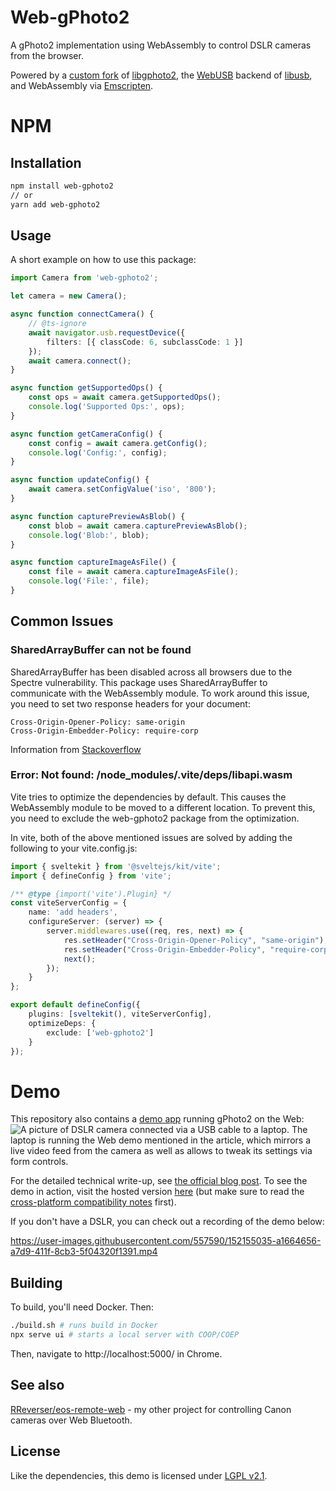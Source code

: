 # Web-gPhoto2
A gPhoto2 implementation using WebAssembly to control DSLR cameras from the browser.

Powered by a [custom fork](https://github.com/RReverser/libgphoto2) of [libgphoto2](https://github.com/gphoto/libgphoto2), the [WebUSB](https://github.com/WICG/webusb) backend of [libusb](https://github.com/libusb/libusb), and WebAssembly via [Emscripten](https://emscripten.org/).

# NPM
## Installation
```bash
npm install web-gphoto2
// or
yarn add web-gphoto2
```

## Usage

A short example on how to use this package:
```ts
import Camera from 'web-gphoto2';

let camera = new Camera();

async function connectCamera() {
    // @ts-ignore
    await navigator.usb.requestDevice({
        filters: [{ classCode: 6, subclassCode: 1 }]
    });
    await camera.connect();
}

async function getSupportedOps() {
    const ops = await camera.getSupportedOps();
    console.log('Supported Ops:', ops);
}

async function getCameraConfig() {
    const config = await camera.getConfig();
    console.log('Config:', config);
}

async function updateConfig() {
    await camera.setConfigValue('iso', '800');
}

async function capturePreviewAsBlob() {
    const blob = await camera.capturePreviewAsBlob();
    console.log('Blob:', blob);
}

async function captureImageAsFile() {
    const file = await camera.captureImageAsFile();
    console.log('File:', file);
}
```

## Common Issues
### SharedArrayBuffer can not be found 
SharedArrayBuffer has been disabled across all browsers due to the Spectre vulnerability. This package uses SharedArrayBuffer to communicate with the WebAssembly module. To work around this issue, you need to set two response headers for your document:
```
Cross-Origin-Opener-Policy: same-origin
Cross-Origin-Embedder-Policy: require-corp
```

Information from [Stackoverflow](https://stackoverflow.com/questions/64650119/react-error-sharedarraybuffer-is-not-defined-in-firefox)

### Error: Not found: /node_modules/.vite/deps/libapi.wasm
Vite tries to optimize the dependencies by default. This causes the WebAssembly module to be moved to a different location. To prevent this, you need to exclude the web-gphoto2 package from the optimization.

In vite, both of the above mentioned issues are solved by adding the following to your vite.config.js:
```ts
import { sveltekit } from '@sveltejs/kit/vite';
import { defineConfig } from 'vite';

/** @type {import('vite').Plugin} */
const viteServerConfig = {
	name: 'add headers',
	configureServer: (server) => {
		server.middlewares.use((req, res, next) => {
			res.setHeader("Cross-Origin-Opener-Policy", "same-origin");
			res.setHeader("Cross-Origin-Embedder-Policy", "require-corp");
			next();
		});
	}
};

export default defineConfig({
	plugins: [sveltekit(), viteServerConfig],
	optimizeDeps: {
		exclude: ['web-gphoto2']
	}
});
```


# Demo
This repository also contains a [demo app](https://web.dev/porting-libusb-to-webusb/) running gPhoto2 on the Web:
![A picture of DSLR camera connected via a USB cable to a laptop. The laptop is running the Web demo mentioned in the article, which mirrors a live video feed from the camera as well as allows to tweak its settings via form controls.](https://web-dev.imgix.net/image/9oK23mr86lhFOwKaoYZ4EySNFp02/MR4YGRvl0Z9AWT6vv3sQ.jpg?auto=format&w=1600)

For the detailed technical write-up, see [the official blog post](https://web.dev/porting-libusb-to-webusb/). To see the demo in action, visit the hosted version [here](https://web-gphoto2.rreverser.com/) (but make sure to read the [cross-platform compatibility notes](https://web.dev/porting-libusb-to-webusb/#important-cross-platform-compatibility-notes) first).

If you don't have a DSLR, you can check out a recording of the demo below:

https://user-images.githubusercontent.com/557590/152155035-a1664656-a7d9-411f-8cb3-5f04320f1391.mp4

## Building

To build, you'll need Docker. Then:

```bash
./build.sh # runs build in Docker
npx serve ui # starts a local server with COOP/COEP
```

Then, navigate to http://localhost:5000/ in Chrome.

## See also

[RReverser/eos-remote-web](https://github.com/RReverser/eos-remote-web) - my other project for controlling Canon cameras over Web Bluetooth.

## License

Like the dependencies, this demo is licensed under [LGPL v2.1](https://github.com/GoogleChromeLabs/web-gphoto2/blob/main/LICENSE).
